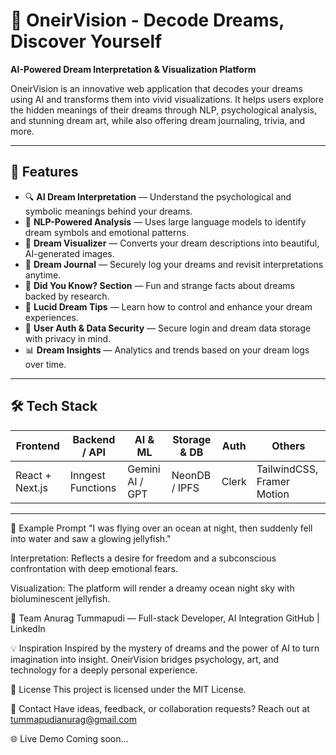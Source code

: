 # 🌙 OneirVision - Decode Dreams, Discover Yourself

**AI-Powered Dream Interpretation & Visualization Platform**

OneirVision is an innovative web application that decodes your dreams using AI and transforms them into vivid visualizations. It helps users explore the hidden meanings of their dreams through NLP, psychological analysis, and stunning dream art, while also offering dream journaling, trivia, and more.

---

## 🚀 Features

- 🔍 **AI Dream Interpretation** — Understand the psychological and symbolic meanings behind your dreams.
- 🧠 **NLP-Powered Analysis** — Uses large language models to identify dream symbols and emotional patterns.
- 🎨 **Dream Visualizer** — Converts your dream descriptions into beautiful, AI-generated images.
- 📔 **Dream Journal** — Securely log your dreams and revisit interpretations anytime.
- 🧩 **Did You Know? Section** — Fun and strange facts about dreams backed by research.
- 🛌 **Lucid Dream Tips** — Learn how to control and enhance your dream experiences.
- 🔐 **User Auth & Data Security** — Secure login and dream data storage with privacy in mind.
- 📊 **Dream Insights** — Analytics and trends based on your dream logs over time.

---

## 🛠️ Tech Stack

| Frontend        | Backend / API     | AI & ML            | Storage & DB    | Auth       | Others                       |
|-----------------|-------------------|--------------------|------------------|------------|------------------------------|
| React + Next.js | Inngest Functions | Gemini AI / GPT    | NeonDB / IPFS    | Clerk      | TailwindCSS, Framer Motion  |

---

🧪 Example Prompt
"I was flying over an ocean at night, then suddenly fell into water and saw a glowing jellyfish."

Interpretation: Reflects a desire for freedom and a subconscious confrontation with deep emotional fears.

Visualization: The platform will render a dreamy ocean night sky with bioluminescent jellyfish.

👥 Team
Anurag Tummapudi — Full-stack Developer, AI Integration
GitHub | LinkedIn

💡 Inspiration
Inspired by the mystery of dreams and the power of AI to turn imagination into insight. OneirVision bridges psychology, art, and technology for a deeply personal experience.

📜 License
This project is licensed under the MIT License.

📧 Contact
Have ideas, feedback, or collaboration requests?
Reach out at tummapudianurag@gmail.com

🌐 Live Demo
Coming soon...
